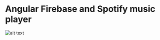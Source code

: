 # Angular Firebase and Spotify music player


![alt text](https://s3.amazonaws.com/ionic-marketplace/fire-spotify/banner.png)
